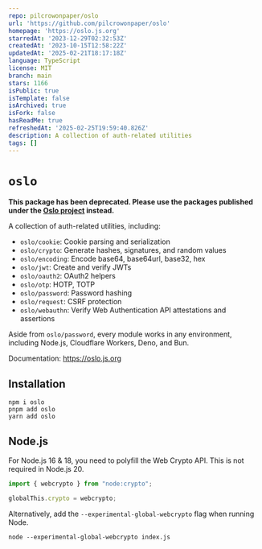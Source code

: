 ```yaml
---
repo: pilcrowonpaper/oslo
url: 'https://github.com/pilcrowonpaper/oslo'
homepage: 'https://oslo.js.org'
starredAt: '2023-12-29T02:32:53Z'
createdAt: '2023-10-15T12:58:22Z'
updatedAt: '2025-02-21T18:17:18Z'
language: TypeScript
license: MIT
branch: main
stars: 1166
isPublic: true
isTemplate: false
isArchived: true
isFork: false
hasReadMe: true
refreshedAt: '2025-02-25T19:59:40.826Z'
description: A collection of auth-related utilities
tags: []
---
```


# `oslo`

**This package has been deprecated. Please use the packages published under the [Oslo project](https://oslojs.dev) instead.**

A collection of auth-related utilities, including:

- `oslo/cookie`: Cookie parsing and serialization
- `oslo/crypto`: Generate hashes, signatures, and random values
- `oslo/encoding`: Encode base64, base64url, base32, hex
- `oslo/jwt`: Create and verify JWTs
- `oslo/oauth2`: OAuth2 helpers
- `oslo/otp`: HOTP, TOTP
- `oslo/password`: Password hashing
- `oslo/request`: CSRF protection
- `oslo/webauthn`: Verify Web Authentication API attestations and assertions

Aside from `oslo/password`, every module works in any environment, including Node.js, Cloudflare Workers, Deno, and Bun.

Documentation: https://oslo.js.org

## Installation

```
npm i oslo
pnpm add oslo
yarn add oslo
```

## Node.js

For Node.js 16 & 18, you need to polyfill the Web Crypto API. This is not required in Node.js 20.

```ts
import { webcrypto } from "node:crypto";

globalThis.crypto = webcrypto;
```

Alternatively, add the `--experimental-global-webcrypto` flag when running Node.

```
node --experimental-global-webcrypto index.js
```
